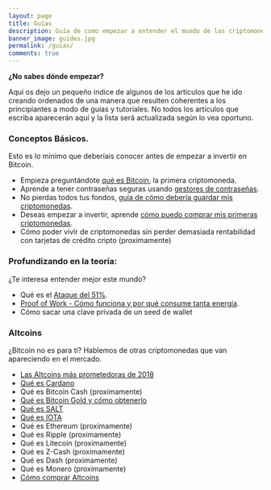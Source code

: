 ```yaml
---
layout: page
title: Guías
description: Guía de como empezar a entender el mundo de las criptomonedas. Explicaciones para principiantes de las diferentes criptomonedas y cómo comprarlas.
banner_image: guides.jpg
permalink: /guias/
comments: true
---
```


**¿No sabes dónde empezar?**

Aquí os dejo un pequeño indice de algunos de los artículos que he ido creando ordenados de una manera que resulten coherentes a los principiantes a modo de guías y tutoriales. No todos los artículos que escriba aparecerán aquí y la lista será actualizada según lo vea oportuno.

### Conceptos Básicos.
Esto es lo mínimo que deberíais conocer antes de empezar a invertir en Bitcoin.
* Empieza preguntándote [qué es Bitcoin](../que-es-bitcoin/), la primera criptomoneda.
* Aprende a tener contraseñas seguras usando [gestores de contraseñas](../mejores-gestores-contrasenas/).
* No pierdas todos tus fondos, [guía de cómo debería guardar mis criptomonedas](../como-guardar-criptomonedas/).
* Deseas empezar a invertir, aprende [cómo puedo comprar mis primeras criptomonedas](../como-comprar-criptomonedas/).
* Cómo poder vivir de criptomonedas sin perder demasiada rentabilidad con tarjetas de crédito cripto (proximamente)


### Profundizando en la teoría:
¿Te interesa entender mejor este mundo?
* Qué es el [Ataque del 51%](../ataque-51-porciento/).
* [Proof of Work - Cómo funciona y por qué consume tanta energía](../que-es-proof-of-work/).
* Cómo sacar una clave privada de un seed de wallet

### Altcoins
¿Bitcoin no es para ti? Hablemos de otras criptomonedas que van apareciendo en el mercado.
* [Las Altcoins más prometedoras de 2018](../mejores-criptomonedas-2018/)
* [Qué es Cardano](../que-es-cardano/)
* Qué es Bitcoin Cash (proximamente)
* [Qué es Bitcoin Gold y cómo obtenerlo](../conseguir-bitcoin-gold/)
* [Qué es SALT](../que-es-salt/)
* [Qué es IOTA](../que-es-iota/)
* Qué es Ethereum (proximamente)
* Qué es Ripple (proximamente)
* Qué es Litecoin (proximamente)
* Qué es Z-Cash (proximamente)
* Qué es Dash (proximamente)
* Qué es Monero (proximamente)
* [Cómo comprar Altcoins](../como-comprar-altcoins/)